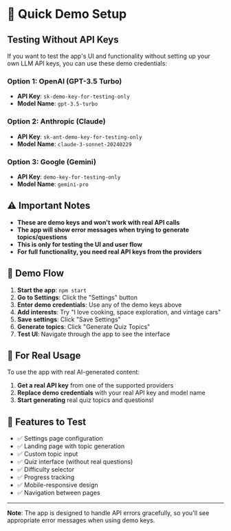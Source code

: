 # 🚀 Quick Demo Setup

## Testing Without API Keys

If you want to test the app's UI and functionality without setting up your own LLM API keys, you can use these demo credentials:

### Option 1: OpenAI (GPT-3.5 Turbo)
- **API Key**: `sk-demo-key-for-testing-only`
- **Model Name**: `gpt-3.5-turbo`

### Option 2: Anthropic (Claude)
- **API Key**: `sk-ant-demo-key-for-testing-only`
- **Model Name**: `claude-3-sonnet-20240229`

### Option 3: Google (Gemini)
- **API Key**: `demo-key-for-testing-only`
- **Model Name**: `gemini-pro`

## ⚠️ Important Notes

- **These are demo keys and won't work with real API calls**
- **The app will show error messages when trying to generate topics/questions**
- **This is only for testing the UI and user flow**
- **For full functionality, you need real API keys from the providers**

## 🎯 Demo Flow

1. **Start the app**: `npm start`
2. **Go to Settings**: Click the "Settings" button
3. **Enter demo credentials**: Use any of the demo keys above
4. **Add interests**: Try "I love cooking, space exploration, and vintage cars"
5. **Save settings**: Click "Save Settings"
6. **Generate topics**: Click "Generate Quiz Topics"
7. **Test UI**: Navigate through the app to see the interface

## 🔧 For Real Usage

To use the app with real AI-generated content:

1. **Get a real API key** from one of the supported providers
2. **Replace demo credentials** with your real API key and model name
3. **Start generating** real quiz topics and questions!

## 📱 Features to Test

- ✅ Settings page configuration
- ✅ Landing page with topic generation
- ✅ Custom topic input
- ✅ Quiz interface (without real questions)
- ✅ Difficulty selector
- ✅ Progress tracking
- ✅ Mobile-responsive design
- ✅ Navigation between pages

---

**Note**: The app is designed to handle API errors gracefully, so you'll see appropriate error messages when using demo keys. 